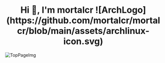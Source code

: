 <h1 align="center">Hi 👋, I'm mortalcr ![ArchLogo](https://github.com/mortalcr/mortalcr/blob/main/assets/archlinux-icon.svg)</h1>

![TopPageImg](https://github.com/mortalcr/mortalcr/blob/main/assets/techno.gif)
